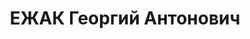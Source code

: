 ---
title: ЕЖАК Георгий Антонович
description: "1903, м. Старобільськ, українець, член ВКП(б), освіта вища, прож.: м.\
  \ Старобільськ, завідуючий відділом шкіл і науки окружкому КП(б)У \n  Військовою\
  \ колегією Верховного суду СРСР 29 жовтня 1937 р. засуджений до розстрілу. \n  Реабілітований\
  \ у 1958 р."
---